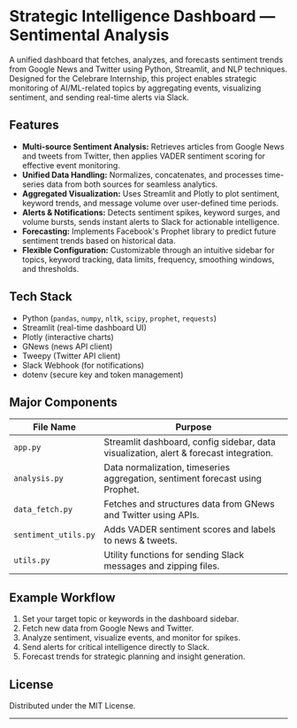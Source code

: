 # Strategic Intelligence Dashboard — Sentimental Analysis

A unified dashboard that fetches, analyzes, and forecasts sentiment trends from Google News and Twitter using Python, Streamlit, and NLP techniques. Designed for the Celebrare Internship, this project enables strategic monitoring of AI/ML-related topics by aggregating events, visualizing sentiment, and sending real-time alerts via Slack.

## Features

- **Multi-source Sentiment Analysis:** Retrieves articles from Google News and tweets from Twitter, then applies VADER sentiment scoring for effective event monitoring.
- **Unified Data Handling:** Normalizes, concatenates, and processes time-series data from both sources for seamless analytics.
- **Aggregated Visualization:** Uses Streamlit and Plotly to plot sentiment, keyword trends, and message volume over user-defined time periods.
- **Alerts & Notifications:** Detects sentiment spikes, keyword surges, and volume bursts, sends instant alerts to Slack for actionable intelligence.
- **Forecasting:** Implements Facebook's Prophet library to predict future sentiment trends based on historical data.
- **Flexible Configuration:** Customizable through an intuitive sidebar for topics, keyword tracking, data limits, frequency, smoothing windows, and thresholds.

## Tech Stack

- Python (`pandas`, `numpy`, `nltk`, `scipy`, `prophet`, `requests`)
- Streamlit (real-time dashboard UI)
- Plotly (interactive charts)
- GNews (news API client)
- Tweepy (Twitter API client)
- Slack Webhook (for notifications)
- dotenv (secure key and token management)



## Major Components

| File Name             | Purpose                                                                                 |
|-----------------------|-----------------------------------------------------------------------------------------|
| `app.py`              | Streamlit dashboard, config sidebar, data visualization, alert & forecast integration.  |
| `analysis.py`         | Data normalization, timeseries aggregation, sentiment forecast using Prophet.           |
| `data_fetch.py`       | Fetches and structures data from GNews and Twitter using APIs.                          |
| `sentiment_utils.py`  | Adds VADER sentiment scores and labels to news & tweets.                                |
| `utils.py`            | Utility functions for sending Slack messages and zipping files.                         |

## Example Workflow

1. Set your target topic or keywords in the dashboard sidebar.
2. Fetch new data from Google News and Twitter.
3. Analyze sentiment, visualize events, and monitor for spikes.
4. Send alerts for critical intelligence directly to Slack.
5. Forecast trends for strategic planning and insight generation.

## License

Distributed under the MIT License.

---





